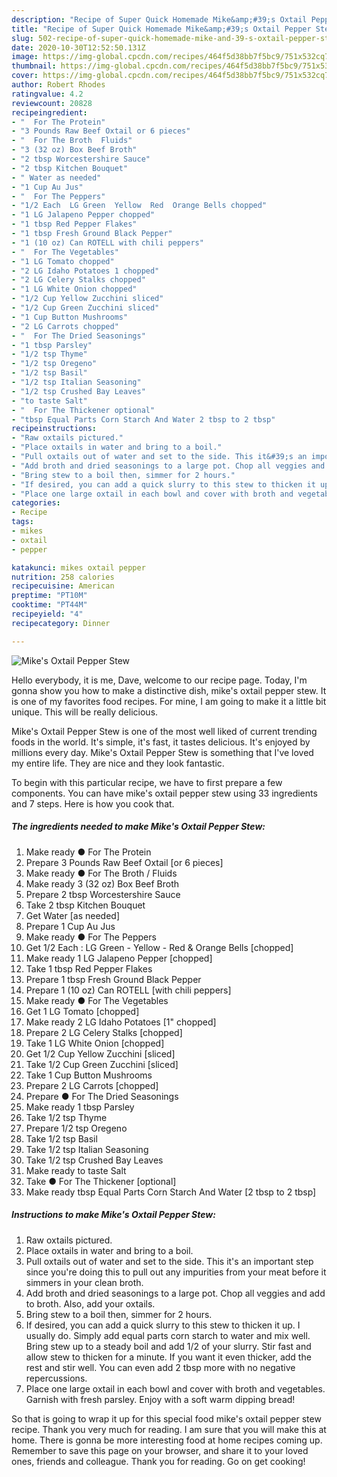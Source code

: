 ```yaml
---
description: "Recipe of Super Quick Homemade Mike&amp;#39;s Oxtail Pepper Stew"
title: "Recipe of Super Quick Homemade Mike&amp;#39;s Oxtail Pepper Stew"
slug: 502-recipe-of-super-quick-homemade-mike-and-39-s-oxtail-pepper-stew
date: 2020-10-30T12:52:50.131Z
image: https://img-global.cpcdn.com/recipes/464f5d38bb7f5bc9/751x532cq70/mikes-oxtail-pepper-stew-recipe-main-photo.jpg
thumbnail: https://img-global.cpcdn.com/recipes/464f5d38bb7f5bc9/751x532cq70/mikes-oxtail-pepper-stew-recipe-main-photo.jpg
cover: https://img-global.cpcdn.com/recipes/464f5d38bb7f5bc9/751x532cq70/mikes-oxtail-pepper-stew-recipe-main-photo.jpg
author: Robert Rhodes
ratingvalue: 4.2
reviewcount: 20828
recipeingredient:
- "  For The Protein"
- "3 Pounds Raw Beef Oxtail or 6 pieces"
- "  For The Broth  Fluids"
- "3 (32 oz) Box Beef Broth"
- "2 tbsp Worcestershire Sauce"
- "2 tbsp Kitchen Bouquet"
- " Water as needed"
- "1 Cup Au Jus"
- "  For The Peppers"
- "1/2 Each  LG Green  Yellow  Red  Orange Bells chopped"
- "1 LG Jalapeno Pepper chopped"
- "1 tbsp Red Pepper Flakes"
- "1 tbsp Fresh Ground Black Pepper"
- "1 (10 oz) Can ROTELL with chili peppers"
- "  For The Vegetables"
- "1 LG Tomato chopped"
- "2 LG Idaho Potatoes 1 chopped"
- "2 LG Celery Stalks chopped"
- "1 LG White Onion chopped"
- "1/2 Cup Yellow Zucchini sliced"
- "1/2 Cup Green Zucchini sliced"
- "1 Cup Button Mushrooms"
- "2 LG Carrots chopped"
- "  For The Dried Seasonings"
- "1 tbsp Parsley"
- "1/2 tsp Thyme"
- "1/2 tsp Oregeno"
- "1/2 tsp Basil"
- "1/2 tsp Italian Seasoning"
- "1/2 tsp Crushed Bay Leaves"
- "to taste Salt"
- "  For The Thickener optional"
- "tbsp Equal Parts Corn Starch And Water 2 tbsp to 2 tbsp"
recipeinstructions:
- "Raw oxtails pictured."
- "Place oxtails in water and bring to a boil."
- "Pull oxtails out of water and set to the side. This it&#39;s an important step since you&#39;re doing this to pull out any impurities from your meat before it simmers in your clean broth."
- "Add broth and dried seasonings to a large pot. Chop all veggies and add to broth. Also, add your oxtails."
- "Bring stew to a boil then, simmer for 2 hours."
- "If desired, you can add a quick slurry to this stew to thicken it up. I usually do. Simply add equal parts corn starch to water and mix well. Bring stew up to a steady boil and add 1/2 of your slurry. Stir fast and allow stew to thicken for a minute. If you want it even thicker, add the rest and stir well. You can even add 2 tbsp more with no negative repercussions."
- "Place one large oxtail in each bowl and cover with broth and vegetables. Garnish with fresh parsley. Enjoy with a soft warm dipping bread!"
categories:
- Recipe
tags:
- mikes
- oxtail
- pepper

katakunci: mikes oxtail pepper 
nutrition: 258 calories
recipecuisine: American
preptime: "PT10M"
cooktime: "PT44M"
recipeyield: "4"
recipecategory: Dinner

---
```



![Mike&#39;s Oxtail Pepper Stew](https://img-global.cpcdn.com/recipes/464f5d38bb7f5bc9/751x532cq70/mikes-oxtail-pepper-stew-recipe-main-photo.jpg)

Hello everybody, it is me, Dave, welcome to our recipe page. Today, I'm gonna show you how to make a distinctive dish, mike&#39;s oxtail pepper stew. It is one of my favorites food recipes. For mine, I am going to make it a little bit unique. This will be really delicious.

Mike&#39;s Oxtail Pepper Stew is one of the most well liked of current trending foods in the world. It's simple, it's fast, it tastes delicious. It's enjoyed by millions every day. Mike&#39;s Oxtail Pepper Stew is something that I've loved my entire life. They are nice and they look fantastic.




To begin with this particular recipe, we have to first prepare a few components. You can have mike&#39;s oxtail pepper stew using 33 ingredients and 7 steps. Here is how you cook that.

<!--inarticleads1-->

##### The ingredients needed to make Mike&#39;s Oxtail Pepper Stew:

1. Make ready  ● For The Protein
1. Prepare 3 Pounds Raw Beef Oxtail [or 6 pieces]
1. Make ready  ● For The Broth / Fluids
1. Make ready 3 (32 oz) Box Beef Broth
1. Prepare 2 tbsp Worcestershire Sauce
1. Take 2 tbsp Kitchen Bouquet
1. Get  Water [as needed]
1. Prepare 1 Cup Au Jus
1. Make ready  ● For The Peppers
1. Get 1/2 Each : LG Green - Yellow - Red &amp; Orange Bells [chopped]
1. Make ready 1 LG Jalapeno Pepper [chopped]
1. Take 1 tbsp Red Pepper Flakes
1. Prepare 1 tbsp Fresh Ground Black Pepper
1. Prepare 1 (10 oz) Can ROTELL [with chili peppers]
1. Make ready  ● For The Vegetables
1. Get 1 LG Tomato [chopped]
1. Make ready 2 LG Idaho Potatoes [1&#34; chopped]
1. Prepare 2 LG Celery Stalks [chopped]
1. Take 1 LG White Onion [chopped]
1. Get 1/2 Cup Yellow Zucchini [sliced]
1. Take 1/2 Cup Green Zucchini [sliced]
1. Take 1 Cup Button Mushrooms
1. Prepare 2 LG Carrots [chopped]
1. Prepare  ● For The Dried Seasonings
1. Make ready 1 tbsp Parsley
1. Take 1/2 tsp Thyme
1. Prepare 1/2 tsp Oregeno
1. Take 1/2 tsp Basil
1. Take 1/2 tsp Italian Seasoning
1. Take 1/2 tsp Crushed Bay Leaves
1. Make ready to taste Salt
1. Take  ● For The Thickener [optional]
1. Make ready tbsp Equal Parts Corn Starch And Water [2 tbsp to 2 tbsp]




<!--inarticleads2-->

##### Instructions to make Mike&#39;s Oxtail Pepper Stew:

1. Raw oxtails pictured.
1. Place oxtails in water and bring to a boil.
1. Pull oxtails out of water and set to the side. This it&#39;s an important step since you&#39;re doing this to pull out any impurities from your meat before it simmers in your clean broth.
1. Add broth and dried seasonings to a large pot. Chop all veggies and add to broth. Also, add your oxtails.
1. Bring stew to a boil then, simmer for 2 hours.
1. If desired, you can add a quick slurry to this stew to thicken it up. I usually do. Simply add equal parts corn starch to water and mix well. Bring stew up to a steady boil and add 1/2 of your slurry. Stir fast and allow stew to thicken for a minute. If you want it even thicker, add the rest and stir well. You can even add 2 tbsp more with no negative repercussions.
1. Place one large oxtail in each bowl and cover with broth and vegetables. Garnish with fresh parsley. Enjoy with a soft warm dipping bread!




So that is going to wrap it up for this special food mike&#39;s oxtail pepper stew recipe. Thank you very much for reading. I am sure that you will make this at home. There is gonna be more interesting food at home recipes coming up. Remember to save this page on your browser, and share it to your loved ones, friends and colleague. Thank you for reading. Go on get cooking!
